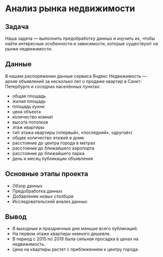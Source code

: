# Анализ рынка недвижимости
## Задача
Наша задача — выполнить предобработку данных и изучить их, чтобы найти интересные особенности и зависимости, которые существуют на рынке недвижимости.  
## Данные
В нашем распоряжении данные сервиса Яндекс Недвижимость — архив объявлений за несколько лет о продаже квартир в Санкт-Петербурге и соседних населённых пунктах:
- общая площадь
- жилая площадь
- площадь кухни
- цена объекта
- количество комнат
- высота потолков
- этаж квартиры
- тип этажа квартиры («первый», «последний», «другой»)
- общее количество этажей в доме
- расстояние до центра города в метрах
- расстояние до ближайшего аэропорта
- расстояние до ближайшего парка
- день и месяц публикации объявления
## Основные этапы проекта
- Обзор данных
- Предобработка данных
- Добавление новых столбцов
- Исследовательский анализ данных
## Вывод
- В выходные и праздничные дни меньше всего публикаций. 
- На первом этаже квартиры немного дешевле. 
- В период с 2015 по 2019 была сильная просадка в ценах на недвижимость. 
- Цена на квартиры растет с приближением к центру города.
